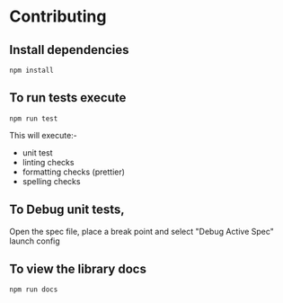# Contributing

## Install dependencies

`npm install`

## To run tests execute

`npm run test`

This will execute:-

- unit test
- linting checks
- formatting checks (prettier)
- spelling checks

## To Debug unit tests,

Open the spec file, place a break point and select "Debug Active Spec" launch config

## To view the library docs

`npm run docs`
